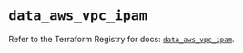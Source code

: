 # `data_aws_vpc_ipam`

Refer to the Terraform Registry for docs: [`data_aws_vpc_ipam`](https://registry.terraform.io/providers/hashicorp/aws/6.12.0/docs/data-sources/vpc_ipam).
